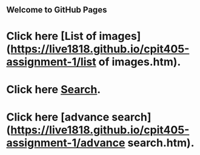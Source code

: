 ## Welcome to GitHub Pages


# Click here [List of images](https://live1818.github.io/cpit405-assignment-1/list of images.htm).
# Click here [Search](https://live1818.github.io/cpit405-assignment-1/index.html).
# Click here [advance search](https://live1818.github.io/cpit405-assignment-1/advance search.htm).
